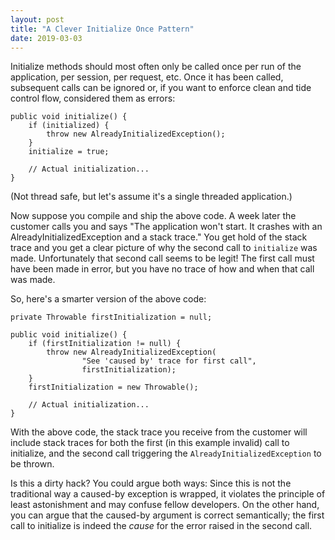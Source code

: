 ```yaml
---
layout: post
title: "A Clever Initialize Once Pattern"
date: 2019-03-03
---
```


Initialize methods should most often only be called once per run of the application, per session, per request, etc. Once it has been called, subsequent calls can be ignored or, if you want to enforce clean and tide control flow, considered them as errors:

    public void initialize() {
        if (initialized) {
            throw new AlreadyInitializedException();
        }
        initialize = true;

        // Actual initialization...
    }

(Not thread safe, but let's assume it's a single threaded application.)

Now suppose you compile and ship the above code. A week later the customer calls you and says "The application won't start. It crashes with an AlreadyInitializedException and a stack trace." You get hold of the stack trace and you get a clear picture of why the second call to `initialize` was made. Unfortunately that second call seems to be legit! The first call must have been made in error, but you have no trace of how and when that call was made.

So, here's a smarter version of the above code:

    private Throwable firstInitialization = null;
    
    public void initialize() {
        if (firstInitialization != null) {
            throw new AlreadyInitializedException(
                    "See 'caused by' trace for first call",
                    firstInitialization);
        }
        firstInitialization = new Throwable();

        // Actual initialization...
    }

With the above code, the stack trace you receive from the customer will include stack traces for both the first (in this example invalid) call to initialize, and the second call triggering the `AlreadyInitializedException` to be thrown.

Is this a dirty hack? You could argue both ways: Since this is not the traditional way a caused-by exception is wrapped, it violates the principle of least astonishment and may confuse fellow developers. On the other hand, you can argue that the caused-by argument is correct semantically; the first call to initialize is indeed the _cause_ for the error raised in the second call.
